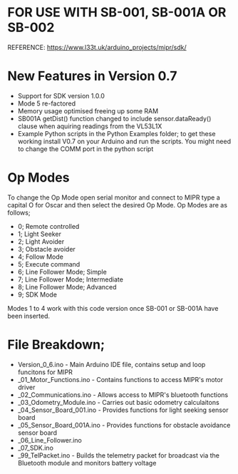 # FOR USE WITH SB-001, SB-001A OR SB-002 

REFERENCE: https://www.l33t.uk/arduino_projects/mipr/sdk/

# New Features in Version 0.7

- Support for SDK version 1.0.0
- Mode 5 re-factored
- Memory usage optimised freeing up some RAM
- SB001A getDist() function changed to include sensor.dataReady() clause when aquiring readings from the VL53L1X
- Example Python scripts in the Python Examples folder; to get these working install V0.7 on your Arduino and run the scripts. You might need to change the COMM port in the python script

# Op Modes

To change the Op Mode open serial monitor and connect to MIPR type a capital O for Oscar and then select the desired Op Mode.
Op Modes are as follows;

- 0; Remote controlled
- 1; Light Seeker
- 2; Light Avoider
- 3; Obstacle avoider
- 4; Follow Mode
- 5; Execute command
- 6; Line Follower Mode; Simple
- 7; Line Follower Mode; Intermediate
- 8; Line Follower Mode; Advanced
- 9; SDK Mode

Modes 1 to 4 work with this code version once SB-001 or SB-001A have been inserted.

# File Breakdown;

- Version_0_6.ino - Main Arduino IDE file, contains setup and loop funcitons for MIPR
- _01_Motor_Functions.ino - Contains functions to access MIPR's motor driver
- _02_Communications.ino - Allows access to MIPR's bluetooth functions
- _03_Odometry_Module.ino - Carries out basic odometry calculaitons
- _04_Sensor_Board_001.ino - Provides functions for light seeking sensor board
- _05_Sensor_Board_001A.ino - Provides functions for obstacle avoidance sensor board
- _06_Line_Follower.ino
- _07_SDK.ino
- _99_TelPacket.ino - Builds the telemetry packet for broadcast via the Bluetooth module and monitors battery voltage


